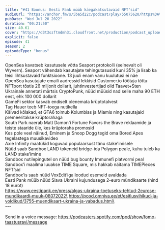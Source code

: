 ```yaml
---
title: "#41 Boonus: Eesti Pank müüb käegakatsutavaid NFT'sid"
audioUrl: "https://anchor.fm/s/5ba5d22c/podcast/play/55075620/https%3A%2F%2Fd3ctxlq1ktw2nl.cloudfront.net%2Fstaging%2F2022-6-20%2F828b8e3d-664f-5106-c78d-5fcfbcb3bfa8.m4a"
pubDate: "Wed Jul 20 2022"
duration: "00:21:50"
size: 40.61 
cover: "https://d3t3ozftmdmh3i.cloudfront.net/production/podcast_uploaded_episode/15275939/15275939-1658309743126-6371b27a16481.jpg"
explicit: false
episode: 41
season: 2
episodeType: "bonus"
---
```


OpenSea kavatseb kasutusele võtta Seaport protokolli (eelnevalt oli Wyvern). Seaport vähendab kasutajate tehingutasusid kuni 35% ja lisab ka teisi lihtsustavaid funktsioone. 13 juuli enam vanu kuulutusi ei näe\
OpenSea kasutajate emaili aadressid lekkisid Customer.io töötaja tõttu\
NFTport tõstis 26 miljonit dollarit, juhtinvestertijad olid Taavet+Sten\
Ukrainale annetati märtsis CryptoPunk, nüüd müüsid nad selle maha 90 ETH eest, ehk 100 000 dollarit\
GameFi sektor kasvab endiselt olenemata krüptotalvest\
Tag Hauer teeb NFT-toega nutikella\
Käivad kõlakad, et GTA6 toimub Kolumbias ja Miamis ning kasutajaid premeeritakse krüptorahaga\
South Park naerab Matt Damon'i Fortune Favors the Brave reklaamide ja teiste staaride üle, kes krüptoraha promosid\
Kes pole veel näinud, Eminem ja Snoop Dogg tegid oma Bored Apes tegelastega muusikavideo\
Axie Infinity maatükid koguvad populaarsust tänu stake'imisele\
Nüüd saab Sandbox LAND tokeneid bridge-ida Polygon peale, kuhu tuleb ka LAND stake'imine\
Sandbox nutilepingutel on nüüd bug bounty Immunefi platvormi peal\
Sandbox’i maailma luuakse TIME Square, mis hakkab näitama TIMEPieces NFT’sid\
Sandbox’is saab nüüd VoxEdit’iga loodud esemeid avaldada\
Eesti Pank müüb nüüd Slava Ukraini kujundusega 2-euro mündikaarte (hind 18 eurot)\
https://www.eestipank.ee/press/algas-ukraina-toetuseks-tehtud-2eurose-mundikaardi-muuk-08072022\
https://pood.omniva.ee/et/esitlusvihikud-ja-voldikud/3755-muendikaart-ukraina-ja-vabadus.html\
\
--- \
\
Send in a voice message: https://podcasters.spotify.com/pod/show/fomo-taastusravi/message